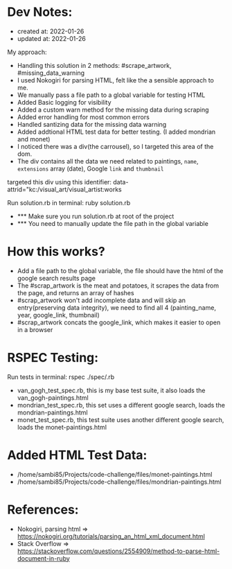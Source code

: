 # Dev Notes:
- created at: 2022-01-26
- updated at: 2022-01-26

My approach:
- Handling this solution in 2 methods: #scrape_artwork, #missing_data_warning
- I used Nokogiri for parsing HTML, felt like the a sensible approach to me.
- We manually pass a file path to a global variable for testing HTML
- Added Basic logging for visibility
- Added a custom warn method for the missing data during scraping
- Added error handling for most common errors
- Handled santizing data for the missing data warning
- Added addtional HTML test data for better testing. (I added mondrian and monet)
- I noticed there was a div(the carrousel), so I targeted this area of the dom.
- The div contains all the data we need related to paintings, `name`, `extensions` array (date), Google `link` and `thumbnail`

targeted this div using this identifier:
  data-attrid="kc:/visual_art/visual_artist:works

Run solution.rb in terminal:
  ruby solution.rb

- *** Make sure you run solution.rb at root of the project
- *** You need to manually update the file path in the global variable

# How this works?
- Add a file path to the global variable, the file should have the html of the google search results page
- The #scrap_artwork is the meat and potatoes, it scrapes the data from the page, and returns an array of hashes
- #scrap_artwork won't add incomplete data and will skip an entry(preserving data integrity), we need to find all 4 (painting_name, year, google_link, thumbnail)
- #scrap_artwork concats the google_link, which makes it easier to open in a browser

# RSPEC Testing:
 Run tests in terminal:
   rspec ./spec/<ADD TEST HERE>.rb

- van_gogh_test_spec.rb, this is my base test suite, it also loads the van_gogh-paintings.html
- mondrian_test_spec.rb, this set uses a different google search, loads the mondrian-paintings.html
- monet_test_spec.rb, this test suite uses another different google search, loads the monet-paintings.html

# Added HTML Test Data:
- /home/sambi85/Projects/code-challenge/files/monet-paintings.html
- /home/sambi85/Projects/code-challenge/files/mondrian-paintings.html

# References:
 - Nokogiri, parsing html => https://nokogiri.org/tutorials/parsing_an_html_xml_document.html
 - Stack Overflow => https://stackoverflow.com/questions/2554909/method-to-parse-html-document-in-ruby